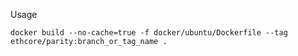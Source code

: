 Usage

```docker build --no-cache=true -f docker/ubuntu/Dockerfile --tag ethcore/parity:branch_or_tag_name .```
